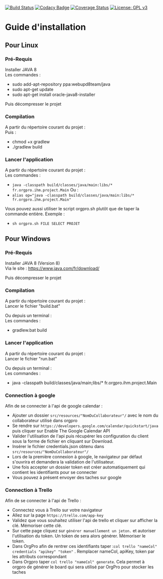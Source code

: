 [![Build Status](https://travis-ci.org/Org-Pro/orgpro-ihm.svg?branch=master)](https://travis-ci.org/Org-Pro/orgpro-ihm)
[![Codacy Badge](https://api.codacy.com/project/badge/Grade/2bcdbf832d18455d8e3f8dcaceb63af2)](https://www.codacy.com/app/Trellorg/orgpro-ihm?utm_source=github.com&amp;utm_medium=referral&amp;utm_content=Org-Pro/orgpro-ihm&amp;utm_campaign=Badge_Grade)
[![Coverage Status](https://coveralls.io/repos/github/Org-Pro/orgpro-ihm/badge.svg?branch=master)](https://coveralls.io/github/Org-Pro/orgpro-ihm?branch=master)
[![License: GPL v3](https://img.shields.io/badge/License-GPL%20v3-blue.svg)](https://github.com/CodeChillAlluna/code-chill/blob/master/LICENSE)

# Guide d'installation

## Pour Linux

### Pré-Requis
Installer JAVA 8  
Les commandes :  
- sudo add-apt-repository ppa:webupd8team/java  
- sudo apt-get update  
- sudo apt-get install oracle-java8-installer  
 
Puis décompresser le projet
    
### Compilation
A partir du répertoire courant du projet :  
Puis :  
- chmod +x gradlew  
- ./gradlew build  
    
### Lancer l'application
A partir du répertoire courant du projet :  
Les commandes :  
- ```java -classpath build/classes/java/main:libs/* fr.orgpro.ihm.project.Main```
Ou :  
- ```alias op="java -classpath build/classes/java/main:libs/* fr.orgpro.ihm.project.Main"```

Vous pouvez aussi utiliser le script orgpro.sh plutôt que de taper la commande entière. Exemple : 
- ```sh orgpro.sh FILE SELECT PROJET```
    
## Pour Windows

### Pré-Requis
Installer JAVA 8 (Version 8)  
Via le site : <https://www.java.com/fr/download/>  

Puis décompresser le projet

### Compilation
A partir du répertoire courant du projet :  
Lancer le fichier "build.bat"  

Ou depuis un terminal :  
Les commandes :  
- gradlew.bat build

###  Lancer l'application
A partir du répertoire courant du projet :  
Lancer le fichier "run.bat"  

Ou depuis un terminal :  
Les commandes :  
- java -classpath build/classes/java/main;libs/* fr.orgpro.ihm.project.Main

### Connection à google

Afin de se connecter à l'api de google calendar : 

* Ajouter un dossier ```src/resources/"NomDuCollaborateur"/``` avec le nom du collaborateur utilisé dans orgpro
* Se rendre sur ```https://developers.google.com/calendar/quickstart/java``` puis cliquer sur Enable The Google Calendar API 
* Valider l'utilisation de l'api puis récupérer les configuration du client sous la forme de fichier en cliquant sur Download.
* Insérer le fichier credentials.json obtenu dans ```src/resources/"NomDuCollaborateur"/```
* Lors de la première connexion à google, le navigateur par défaut s'ouvrira et demandera la validation de l'utilisateur. 
* Une fois accepter un dossier token est créer automatiquement qui contient les identifiants pour se connecter
* Vous pouvez à présent envoyer des taches sur google

### Connection à Trello

Afin de se connecter à l'api de Trello : 

* Connectez vous à Trello sur votre navigateur
* Allez sur la page ```https://trello.com/app-key```
* Validez que vous souhaitez utiliser l'api de trello et cliquer sur afficher la clé. Mémoriser cette clé.
* Sur cette page cliquez sur ```générer manuellement un jeton.``` et autoriser l'utilisation du token. Un token de sera alors générer. Mémoriser le token.
* Dans OrgPro afin de rentrer ces identifiants taper :```col trello "nameCol" credentials "apikey" "token"``` . Remplacer nameCol, apiKey, token par les attributs correspondant
* Dans Orgpro taper ```col trello "nameCol" generate```. Cela permet à orgpro de générer le board qui sera utilisé par OrgPro pour stocker les taches 

